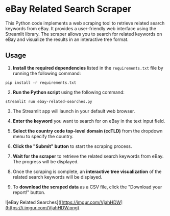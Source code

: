 # eBay Related Search Scraper

This Python code implements a web scraping tool to retrieve related search keywords from eBay. It provides a user-friendly web interface using the Streamlit library. The scraper allows you to search for related keywords on eBay and visualize the results in an interactive tree format.

## Usage

1. **Install the required dependencies** listed in the `requirements.txt` file by running the following command:

```pip install -r requirements.txt```

2. **Run the Python script** using the following command:

```streamlit run ebay-related-searches.py```

3. The Streamlit app will launch in your default web browser.

4. **Enter the keyword** you want to search for on eBay in the text input field.

5. **Select the country code top-level domain (ccTLD)** from the dropdown menu to specify the country.

6. **Click the "Submit" button** to start the scraping process.

7. **Wait for the scraper** to retrieve the related search keywords from eBay. The progress will be displayed.

8. Once the scraping is complete, an **interactive tree visualization** of the related search keywords will be displayed.

9. To **download the scraped data** as a CSV file, click the "Download your report!" button.

![eBay Related Searches]([https://imgur.com/VjahHDW](https://i.imgur.com/VjahHDW.png)

